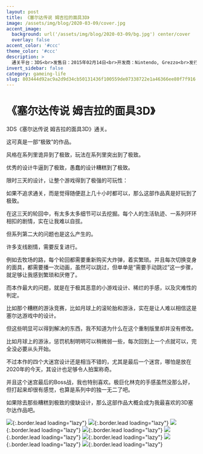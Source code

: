 ```yaml
---
layout: post
title: 《塞尔达传说 姆吉拉的面具3D》
image: /assets/img/blog/2020-03-09/cover.jpg
accent_image: 
  background: url('/assets/img/blog/2020-03-09/bg.jpg') center/cover
  overlay: false
accent_color: '#ccc'
theme_color: '#ccc'
description: >
  通关平台：3DS<br>发售日：2015年02月14日<br>开发商：Nintendo, Grezzo<br>发行商：Nintendo<br>个人评分：95
invert_sidebar: false
category: gameing-life
slug: 803444d92ac9a2d9d34cb50131436f100559de07338722e1a46366ee80f7f916
---
```


# 《塞尔达传说 姆吉拉的面具3D》

3DS《塞尔达传说 姆吉拉的面具3D》通关。

这可真是一部“极致”的作品。

风格在系列里诡异到了极致，玩法在系列里突出到了极致。

优秀的设计牛逼到了极致，愚蠢的设计糟糕到了极致。

限时三天的设计，让整个游戏得到了极强的可玩性：

如果不追求通关，而是觉得随便逛上几十小时都可以，那么这部作品真是好玩到了极致。

在这三天的轮回中，有太多太多细节可以去挖掘。每个人的生活轨迹、一系列环环相扣的剧情，实在让我难以自拔。

但系列第二大的问题也是这么产生的。

许多支线剧情，需要反复进行。

例如去牧场的路，每个轮回都需要重新购买大炸弹，着实繁琐。并且每次切换变身的面具，都需要播一次动画，虽然可以跳过，但单单是“需要手动跳过”这一步骤，就足够让我感到繁琐和厌倦了。

而本作最大的问题，就是在于极其恶意的小游戏设计、稀烂的手感，以及灾难性的判定。

比如那个糟糕的游泳竞赛，比如月球上的滚轮胎和游泳，实在是让人难以相信这是塞尔达游戏中的设计。

但这些明显可以得到解决的东西，我不知道为什么在这个重制版里却并没有修改。

比如月球上的游泳，惩罚机制明明可以稍微弱一些，每次回到上一个点就可以，完全没必要从头开始。

不过本作的四个大迷宫设计还是相当不错的，尤其是最后一个迷宫，哪怕是放在2020年的今天，其设计也足够令人拍案称奇。

并且这个迷宫最后的Boss战，我也特别喜欢。极巨化林克的手感虽然没那么好，但打起来却很有感觉，也算是系列中的独一无二了吧。

如果除去那些糟糕到极致的傻缺设计，那么这部作品大概会成为我最喜欢的3D塞尔达作品吧。

![](/assets/img/blog/2020-03-09/1.jpg){:.border.lead loading="lazy"}
![](/assets/img/blog/2020-03-09/2.jpg){:.border.lead loading="lazy"}
![](/assets/img/blog/2020-03-09/3.jpg){:.border.lead loading="lazy"}
![](/assets/img/blog/2020-03-09/4.jpg){:.border.lead loading="lazy"}
![](/assets/img/blog/2020-03-09/5.jpg){:.border.lead loading="lazy"}
![](/assets/img/blog/2020-03-09/6.jpg){:.border.lead loading="lazy"}
![](/assets/img/blog/2020-03-09/7.jpg){:.border.lead loading="lazy"}
![](/assets/img/blog/2020-03-09/8.jpg){:.border.lead loading="lazy"}